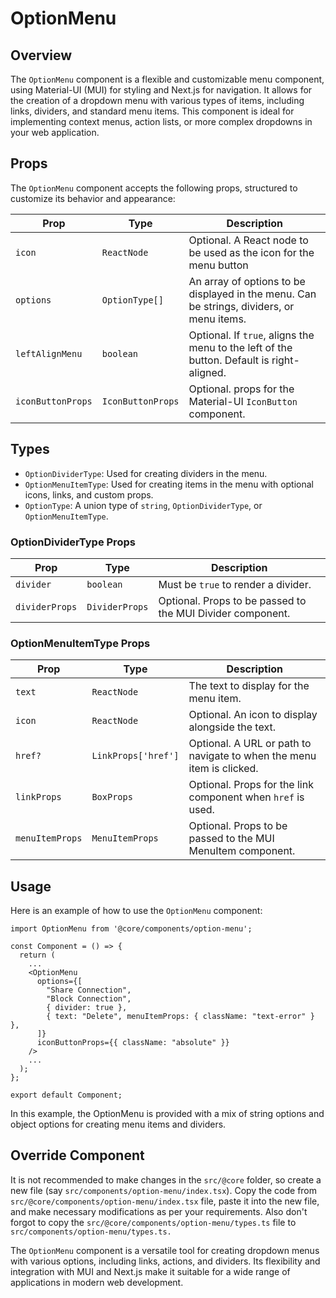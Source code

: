# OptionMenu

## Overview

The `OptionMenu` component is a flexible and customizable menu component, using Material-UI (MUI) for styling and Next.js for navigation. It allows for the creation of a dropdown menu with various types of items, including links, dividers, and standard menu items. This component is ideal for implementing context menus, action lists, or more complex dropdowns in your web application.

## Props

The `OptionMenu` component accepts the following props, structured to customize its behavior and appearance:

| Prop              | Type              | Description                                                                 |
| ----------------- | ----------------- | --------------------------------------------------------------------------- |
| `icon`            | `ReactNode`       | Optional. A React node to be used as the icon for the menu button           |
| `options`         | `OptionType[]`    | An array of options to be displayed in the menu. Can be strings, dividers, or menu items. |
| `leftAlignMenu`   | `boolean`         | Optional. If `true`, aligns the menu to the left of the button. Default is right-aligned. |
| `iconButtonProps` | `IconButtonProps` | Optional. props for the Material-UI `IconButton` component.              |

## Types

- `OptionDividerType`: Used for creating dividers in the menu.
- `OptionMenuItemType`: Used for creating items in the menu with optional icons, links, and custom props.
- `OptionType`: A union type of `string`, `OptionDividerType`, or `OptionMenuItemType`.

### OptionDividerType Props

| Prop           | Type           | Description                                             |
| -------------- | -------------- | ------------------------------------------------------- |
| `divider`      | `boolean`      | Must be `true` to render a divider.                     |
| `dividerProps` | `DividerProps` | Optional. Props to be passed to the MUI Divider component. |

### OptionMenuItemType Props

| Prop            | Type              | Description                                                      |
| --------------- | ----------------- | ---------------------------------------------------------------- |
| `text`          | `ReactNode`       | The text to display for the menu item.                           |
| `icon`          | `ReactNode`       | Optional. An icon to display alongside the text.                 |
| `href?`         | `LinkProps['href']` | Optional. A URL or path to navigate to when the menu item is clicked. |
| `linkProps`     | `BoxProps`        | Optional. Props for the link component when `href` is used.      |
| `menuItemProps` | `MenuItemProps`   | Optional. Props to be passed to the MUI MenuItem component.      |

## Usage

Here is an example of how to use the `OptionMenu` component:

```tsx
import OptionMenu from '@core/components/option-menu';

const Component = () => {
  return (
    ...
    <OptionMenu
      options={[
        "Share Connection",
        "Block Connection",
        { divider: true },
        { text: "Delete", menuItemProps: { className: "text-error" } },
      ]}
      iconButtonProps={{ className: "absolute" }}
    />
    ...
  );
};

export default Component;
```

In this example, the OptionMenu is provided with a mix of string options and object options for creating menu items and dividers.

## Override Component

It is not recommended to make changes in the `src/@core` folder, so create a new file (say `src/components/option-menu/index.tsx`). Copy the code from `src/@core/components/option-menu/index.tsx` file, paste it into the new file, and make necessary modifications as per your requirements. Also don't forgot to copy the `src/@core/components/option-menu/types.ts` file to `src/components/option-menu/types.ts.`

The `OptionMenu` component is a versatile tool for creating dropdown menus with various options, including links, actions, and dividers. Its flexibility and integration with MUI and Next.js make it suitable for a wide range of applications in modern web development.

